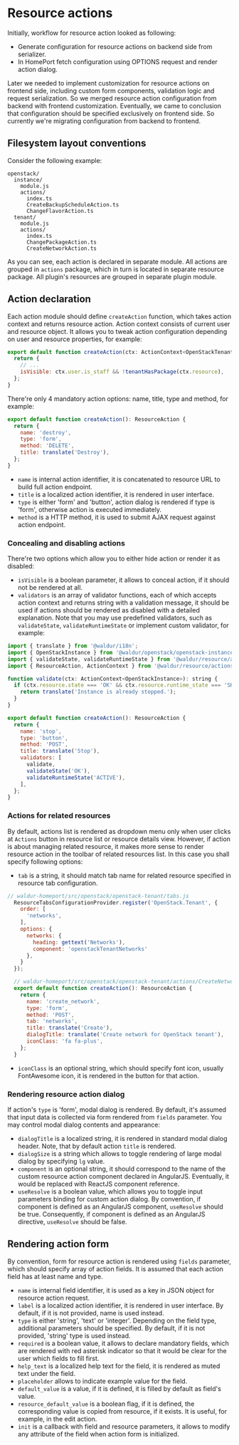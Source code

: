 # Resource actions

Initially, workflow for resource action looked as following:

* Generate configuration for resource actions on backend side from serializer.
* In HomePort fetch configuration using OPTIONS request and render action dialog.

Later we needed to implement customization for resource actions on frontend side, including custom form components, validation logic and request serialization. So we merged resource action configuration from backend with frontend customization. Eventually, we came to conclusion that configuration should be specified exclusively on frontend side. So currently we're migrating configuration from backend to frontend.

## Filesystem layout conventions

Consider the following example:

```dir
openstack/
  instance/
    module.js
    actions/
      index.ts
      CreateBackupScheduleAction.ts
      ChangeFlavorAction.ts
  tenant/
    module.js
    actions/
      index.ts
      ChangePackageAction.ts
      CreateNetworkAction.ts
```

As you can see, each action is declared in separate module. All actions are grouped in `actions` package, which in turn is located in separate resource package. All plugin's resources are grouped in separate plugin module.

## Action declaration

Each action module should define `createAction` function, which takes action context and returns resource action. Action context consists of current user and resource object. It allows you to tweak action configuration depending on user and resource properties, for example:

```javascript
export default function createAction(ctx: ActionContext<OpenStackTenant>): ResourceAction {
  return {
    // ...
    isVisible: ctx.user.is_staff && !tenantHasPackage(ctx.resource),
  };
}
```

There're only 4 mandatory action options: name, title, type and method, for example:

```javascript
export default function createAction(): ResourceAction {
  return {
    name: 'destroy',
    type: 'form',
    method: 'DELETE',
    title: translate('Destroy'),
  };
}
```

* `name` is internal action identifier, it is concatenated to resource URL to build full action endpoint.
* `title` is a localized action identifier, it is rendered in user interface.
* `type` is either 'form' and 'button', action dialog is rendered if type is 'form', otherwise action is executed immediately.
* `method` is a HTTP method, it is used to submit AJAX request against action endpoint.

### Concealing and disabling actions

There're two options which allow you to either hide action or render it as disabled:

* `isVisible` is a boolean parameter, it allows to conceal action, if it should not be rendered at all.
* `validators` is an array of validator functions, each of which accepts action context and returns string with a validation message, it should be used if actions should be rendered as disabled with a detailed explanation. Note that you may use predefined validators, such as `validateState`, `validateRuntimeState` or implement custom validator, for example:

```javascript
import { translate } from '@waldur/i18n';
import { OpenStackInstance } from '@waldur/openstack/openstack-instance/types';
import { validateState, validateRuntimeState } from '@waldur/resource/actions/base';
import { ResourceAction, ActionContext } from '@waldur/resource/actions/types';

function validate(ctx: ActionContext<OpenStackInstance>): string {
  if (ctx.resource.state === 'OK' && ctx.resource.runtime_state === 'SHUTOFF') {
    return translate('Instance is already stopped.');
  }
}

export default function createAction(): ResourceAction {
  return {
    name: 'stop',
    type: 'button',
    method: 'POST',
    title: translate('Stop'),
    validators: [
      validate,
      validateState('OK'),
      validateRuntimeState('ACTIVE'),
    ],
  };
}
```

### Actions for related resources

By default, actions list is rendered as dropdown menu only when user clicks at `Actions` button in resource list or resource details view. However, if action is about managing related resource, it makes more sense to render resource action in the toolbar of related resources list. In this case you shall specify following options:

* `tab` is a string, it should match tab name for related resource specified in resource tab configuration.

```javascript
// waldur-homeport/src/openstack/openstack-tenant/tabs.js
  ResourceTabsConfigurationProvider.register('OpenStack.Tenant', {
    order: [
      'networks',
    ],
    options: {
      networks: {
        heading: gettext('Networks'),
        component: 'openstackTenantNetworks'
      },
    }
  });

  // waldur-homeport/src/openstack/openstack-tenant/actions/CreateNetworkAction.ts
  export default function createAction(): ResourceAction {
    return {
      name: 'create_network',
      type: 'form',
      method: 'POST',
      tab: 'networks',
      title: translate('Create'),
      dialogTitle: translate('Create network for OpenStack tenant'),
      iconClass: 'fa fa-plus',
    };
  }
```

* `iconClass` is an optional string, which should specify font icon, usually FontAwesome icon, it is rendered in the button for that action.

### Rendering resource action dialog

If action's `type` is 'form', modal dialog is rendered. By default, it's assumed that input data is collected via form rendered from `fields` parameter. You may control modal dialog contents and appearance:

* `dialogTitle` is a localized string, it is rendered in standard modal dialog header. Note, that by default action `title` is rendered.
* `dialogSize` is a string which allows to toggle rendering of large modal dialog by specifying `lg` value.
* `component` is an optional string, it should correspond to the name of the custom resource action component declared in AngularJS. Eventually, it would be replaced with ReactJS component reference.
* `useResolve` is a boolean value, which allows you to toggle input parameters binding for custom action dialog. By convention, if component is defined as an AngularJS component, `useResolve` should be true. Consequently, if component is defined as an AngularJS directive, `useResolve` should be false.

## Rendering action form

By convention, form for resource action is rendered using `fields` parameter, which should specify array of action fields. It is assumed that each action field has at least name and type.

* `name` is internal field identifier, it is used as a key in JSON object for resource action request.
* `label` is a localized action identifier, it is rendered in user interface. By default, if it is not provided, name is used instead.
* `type` is either 'string', 'text' or 'integer'. Depending on the field type, additional parameters should be specified. By default, if it is not provided, 'string' type is used instead.
* `required` is a boolean value, it allows to declare mandatory fields, which are rendered with red asterisk indicator so that it would be clear for the user which fields to fill first.
* `help_text` is a localized help text for the field, it is rendered as muted text under the field.
* `placeholder` allows to indicate example value for the field.
* `default_value` is a value, if it is defined, it is filled by default as field's value.
* `resource_default_value` is a boolean flag, if it is defined, the corresponding value is copied from resource, if it exists. It is useful, for example, in the edit action.
* `init` is a callback with field and resource parameters, it allows to modify any attribute of the field when action form is initialized.
